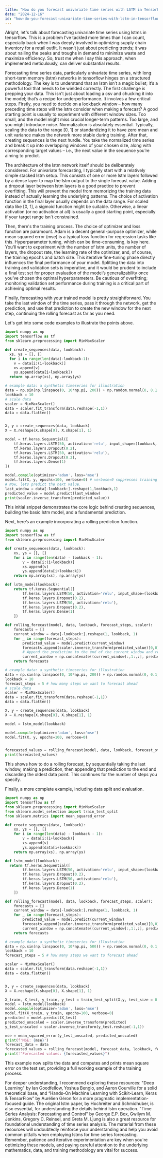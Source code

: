 ```yaml
---
title: "How do you forecast univariate time series with LSTM in TensorFlow?"
date: "2024-12-16"
id: "how-do-you-forecast-univariate-time-series-with-lstm-in-tensorflow"
---
```


Alright, let's talk about forecasting univariate time series using lstms in tensorflow. This is a problem I've tackled more times than I can count, especially back when I was deeply involved in optimizing supply chain inventory for a retail outfit. It wasn’t just about predicting trends; it was about nailing the peaks and troughs in demand to minimize waste and maximize efficiency. So, trust me when I say this approach, when implemented meticulously, can deliver substantial results.

Forecasting time series data, particularly univariate time series, with long short-term memory (lstm) networks in tensorflow hinges on a structured methodology. The key is to understand that an lstm isn’t a magic bullet; it’s a powerful tool that needs to be wielded correctly. The first challenge is prepping your data. This isn't just about loading a csv and chucking it into the model; that’s a recipe for underperformance. It involves a few critical steps. Firstly, you need to decide on a lookback window – how many preceding time steps will the lstm consider when making a forecast? A good starting point is usually to experiment with different window sizes. Too small, and the model might miss crucial longer-term patterns. Too large, and you might introduce noise. Normalization is absolutely essential. Typically, scaling the data to the range [0, 1] or standardizing it to have zero mean and unit variance makes the network more stable during training. After that, creating sequences is the next hurdle. You take the normalized time series and break it up into overlapping windows of your chosen size, along with corresponding target values – i.e., the next value in the sequence you’re aiming to predict.

The architecture of the lstm network itself should be deliberately considered. For univariate forecasting, I typically start with a relatively simple stacked lstm setup. This consists of one or more lstm layers followed by a dense layer to map the lstm output to the single forecast value. Adding a dropout layer between lstm layers is a good practice to prevent overfitting. This will prevent the model from memorizing the training data instead of actually learning the underlying patterns. The choice of activation function in the final layer usually depends on the data range. For scaled data like [0, 1], a sigmoid function might be suitable. Otherwise, a linear activation (or no activation at all) is usually a good starting point, especially if your target range isn't constrained.

Then, there's the training process. The choice of optimizer and loss function are paramount. Adam is a decent general-purpose optimizer, while mean squared error (mse) is a typical loss function for regression tasks like this. Hyperparameter tuning, which can be time-consuming, is key here. You’ll want to experiment with the number of lstm units, the number of layers, the dropout rate, the learning rate of the optimizer, and, of course, the training epochs and batch size. This iterative fine-tuning phase directly influences the final performance of your model. Splitting the data into training and validation sets is imperative, and it would be prudent to include a final test set for proper evaluation of the model’s generalizability once you’ve chosen the optimal hyperparameters. Be cautious of overfitting; monitoring validation set performance during training is a critical part of achieving optimal results.

Finally, forecasting with your trained model is pretty straightforward. You take the last window of the time series, pass it through the network, get the prediction, and use that prediction to create the new window for the next step, continuing the rolling forecast as far as you need.

Let's get into some code examples to illustrate the points above.

```python
import numpy as np
import tensorflow as tf
from sklearn.preprocessing import MinMaxScaler

def create_sequences(data, lookback):
  xs, ys = [], []
  for i in range(len(data)-lookback-1):
    v = data[i:(i+lookback)]
    xs.append(v)
    ys.append(data[i+lookback])
  return np.array(xs), np.array(ys)

# example data: a synthetic timeseries for illustration
data = np.sin(np.linspace(0, 10*np.pi, 200)) + np.random.normal(0, 0.1, 200)
lookback = 10
# scale data
scaler = MinMaxScaler()
data = scaler.fit_transform(data.reshape(-1,1))
data = data.flatten()


X, y = create_sequences(data, lookback)
X = X.reshape(X.shape[0], X.shape[1], 1)

model = tf.keras.Sequential([
    tf.keras.layers.LSTM(50, activation='relu', input_shape=(lookback, 1), return_sequences=True),
    tf.keras.layers.Dropout(0.2),
    tf.keras.layers.LSTM(50, activation='relu'),
    tf.keras.layers.Dropout(0.2),
    tf.keras.layers.Dense(1)
])

model.compile(optimizer='adam', loss='mse')
model.fit(X, y, epochs=100, verbose=0) # verbose=0 suppresses training log outputs
# Now, lets predict the next value.
last_window = data[-lookback:].reshape(1,lookback,1)
predicted_value = model.predict(last_window)
print(scaler.inverse_transform(predicted_value))


```

This initial snippet demonstrates the core logic behind creating sequences, building the basic lstm model, and a fundamental prediction.

Next, here’s an example incorporating a rolling prediction function.

```python
import numpy as np
import tensorflow as tf
from sklearn.preprocessing import MinMaxScaler

def create_sequences(data, lookback):
    xs, ys = [], []
    for i in range(len(data) - lookback - 1):
        v = data[i:(i+lookback)]
        xs.append(v)
        ys.append(data[i+lookback])
    return np.array(xs), np.array(ys)

def lstm_model(lookback):
    return tf.keras.Sequential([
        tf.keras.layers.LSTM(50, activation='relu', input_shape=(lookback, 1), return_sequences=True),
        tf.keras.layers.Dropout(0.2),
        tf.keras.layers.LSTM(50, activation='relu'),
        tf.keras.layers.Dropout(0.2),
        tf.keras.layers.Dense(1)
    ])

def rolling_forecast(model, data, lookback, forecast_steps, scaler):
    forecasts = []
    current_window = data[-lookback:].reshape(1, lookback, 1)
    for _ in range(forecast_steps):
        predicted_value = model.predict(current_window)
        forecasts.append(scaler.inverse_transform(predicted_value)[0,0])
        # Append the prediction to the end of the current window and remove the oldest value.
        current_window = np.concatenate((current_window[:,1:,:], predicted_value.reshape(1,1,1)), axis=1)
    return forecasts

# example data: a synthetic timeseries for illustration
data = np.sin(np.linspace(0, 10*np.pi, 200)) + np.random.normal(0, 0.1, 200)
lookback = 10
forecast_steps = 5 # how many steps we want to forecast ahead
# scale data
scaler = MinMaxScaler()
data = scaler.fit_transform(data.reshape(-1,1))
data = data.flatten()

X, y = create_sequences(data, lookback)
X = X.reshape(X.shape[0], X.shape[1], 1)

model = lstm_model(lookback)

model.compile(optimizer='adam', loss='mse')
model.fit(X, y, epochs=100, verbose=0)


forecasted_values = rolling_forecast(model, data, lookback, forecast_steps, scaler)
print(forecasted_values)
```

This shows how to do a rolling forecast, by sequentially taking the last window, making a prediction, then appending that prediction to the end and discarding the oldest data point. This continues for the number of steps you specify.

Finally, a more complete example, including data split and evaluation.

```python
import numpy as np
import tensorflow as tf
from sklearn.preprocessing import MinMaxScaler
from sklearn.model_selection import train_test_split
from sklearn.metrics import mean_squared_error

def create_sequences(data, lookback):
    xs, ys = [], []
    for i in range(len(data) - lookback - 1):
        v = data[i:(i+lookback)]
        xs.append(v)
        ys.append(data[i+lookback])
    return np.array(xs), np.array(ys)

def lstm_model(lookback):
  return tf.keras.Sequential([
        tf.keras.layers.LSTM(50, activation='relu', input_shape=(lookback, 1), return_sequences=True),
        tf.keras.layers.Dropout(0.2),
        tf.keras.layers.LSTM(50, activation='relu'),
        tf.keras.layers.Dropout(0.2),
        tf.keras.layers.Dense(1)
    ])

def rolling_forecast(model, data, lookback, forecast_steps, scaler):
    forecasts = []
    current_window = data[-lookback:].reshape(1, lookback, 1)
    for _ in range(forecast_steps):
        predicted_value = model.predict(current_window)
        forecasts.append(scaler.inverse_transform(predicted_value)[0,0])
        current_window = np.concatenate((current_window[:,1:,:], predicted_value.reshape(1,1,1)), axis=1)
    return forecasts

# example data: a synthetic timeseries for illustration
data = np.sin(np.linspace(0, 10*np.pi, 500)) + np.random.normal(0, 0.1, 500)
lookback = 10
forecast_steps = 5 # how many steps we want to forecast ahead

scaler = MinMaxScaler()
data = scaler.fit_transform(data.reshape(-1,1))
data = data.flatten()


X, y = create_sequences(data, lookback)
X = X.reshape(X.shape[0], X.shape[1], 1)

X_train, X_test, y_train, y_test = train_test_split(X,y, test_size = 0.2, shuffle=False)
model = lstm_model(lookback)
model.compile(optimizer='adam', loss='mse')
model.fit(X_train, y_train, epochs=100, verbose=0)
predicted = model.predict(X_test)
predicted_unscaled = scaler.inverse_transform(predicted)
y_test_unscaled = scaler.inverse_transform(y_test.reshape(-1,1))

mse = mean_squared_error(y_test_unscaled, predicted_unscaled)
print(f'MSE: {mse}')
forecast_data = data
forecasted_values = rolling_forecast(model, forecast_data, lookback, forecast_steps, scaler)
print(f"Forecasted values: {forecasted_values}")

```

This example now splits the data and computes and prints mean square error on the test set, providing a full working example of the training process.

For deeper understanding, I recommend exploring these resources: "Deep Learning" by Ian Goodfellow, Yoshua Bengio, and Aaron Courville for a solid theoretical base, and “Hands-On Machine Learning with Scikit-Learn, Keras & TensorFlow” by Aurélien Géron for a more pragmatic implementation-focused guide. The original lstm paper, by Hochreiter and Schmidhuber, is also essential, for understanding the details behind lstm operation. "Time Series Analysis: Forecasting and Control" by George E.P. Box, Gwilym M. Jenkins, Gregory C. Reinsel, and Greta M. Ljung is also a great resource for foundational understanding of time series analysis. The material from these resources will undoubtedly reinforce your understanding and help you avoid common pitfalls when employing lstms for time series forecasting. Remember, patience and iterative experimentation are key when you're optimizing these models, and paying careful attention to the underlying mathematics, data, and training methodology are vital for success.
